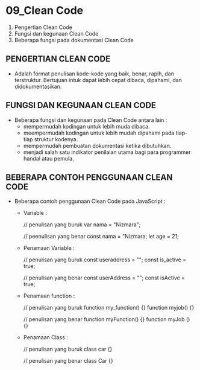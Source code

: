 # 09_Clean Code

1. Pengertian Clean Code
2. Fungsi dan kegunaan Clean Code
3. Beberapa fungsi pada dokumentasi Clean Code

## PENGERTIAN CLEAN CODE

- Adalah format penulisan kode-kode yang baik, benar, rapih, dan terstruktur. Bertujuan intuk dapat lebih cepat dibaca, dipahami, dan didokumentasikan.

## FUNGSI DAN KEGUNAAN CLEAN CODE

- Beberapa fungsi dan kegunaan pada Clean Code antara lain :
  - mempermudah kodingan untuk lebih muda dibaca.
  - meempermudah kodingan untuk lebih mudah dipahami pada tiap-tiap struktur kodenya.
  - mempermudah pembuatan dokumentasi ketika dibutuhkan.
  - menjadi salah satu indikator penilaian utama bagi para programmer handal atau pemula.

## BEBERAPA CONTOH PENGGUNAAN CLEAN CODE

- Beberapa contoh penggunaan Clean Code pada JavaScript :
  
  - Variable :

    // penulisan yang buruk 
    var nama = "Nizmara";

    // peenulisan yang benar 
    const nama = "Nizmara; 
    let age = 21;

  - Penamaan Variable :
  
    // penulisan yang buruk
    const useraddress = "";
    const is_active = true;

    // penulisan yang benar
    const userAddress = "";
    const isActive = true;

  - Penamaan function :
   
    // penulisan yang buruk
    function my_function() {}
    function myjob() {}

    // penulisan yang benar
    function myFunction() {}
    function myJob () {}

  - Penamaan Class :

    // penulisan yang buruk
    class car {}

    // penulisan yang benar
    class Car {}